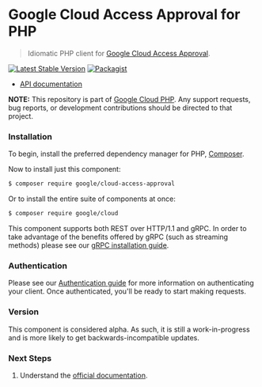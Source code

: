 # Google Cloud Access Approval for PHP

> Idiomatic PHP client for [Google Cloud Access Approval](https://cloud.google.com/access-approval).

[![Latest Stable Version](https://poser.pugx.org/google/cloud-access-approval/v/stable)](https://packagist.org/packages/google/cloud-access-approval) [![Packagist](https://img.shields.io/packagist/dm/google/cloud-access-approval.svg)](https://packagist.org/packages/google/cloud-access-approval)

* [API documentation](http://googleapis.github.io/google-cloud-php/#/docs/cloud-access-approval/latest/accessapproval/readme)

**NOTE:** This repository is part of [Google Cloud PHP](https://github.com/googleapis/google-cloud-php). Any
support requests, bug reports, or development contributions should be directed to
that project.

### Installation

To begin, install the preferred dependency manager for PHP, [Composer](https://getcomposer.org/).

Now to install just this component:

```sh
$ composer require google/cloud-access-approval
```

Or to install the entire suite of components at once:

```sh
$ composer require google/cloud
```

This component supports both REST over HTTP/1.1 and gRPC. In order to take advantage of the benefits offered by gRPC (such as streaming methods)
please see our [gRPC installation guide](https://cloud.google.com/php/grpc).

### Authentication

Please see our [Authentication guide](https://github.com/googleapis/google-cloud-php/blob/master/AUTHENTICATION.md) for more information
on authenticating your client. Once authenticated, you'll be ready to start making requests.

### Version

This component is considered alpha. As such, it is still a work-in-progress and is more likely to get backwards-incompatible updates.

### Next Steps

1. Understand the [official documentation](https://cloud.google.com/access-approval/docs).
